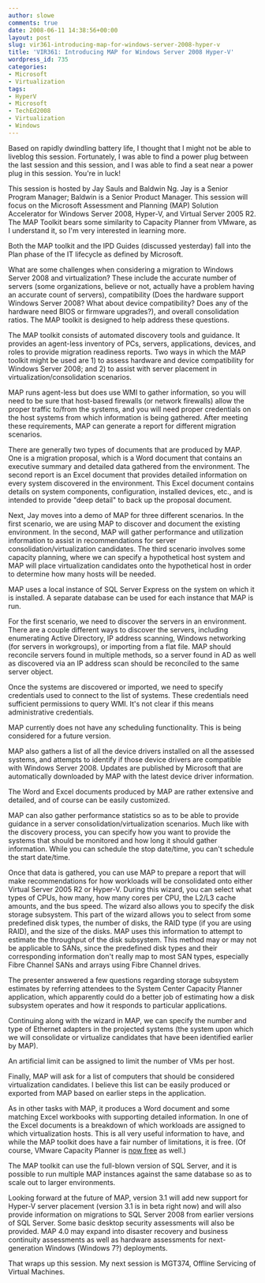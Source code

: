 ```yaml
---
author: slowe
comments: true
date: 2008-06-11 14:38:56+00:00
layout: post
slug: vir361-introducing-map-for-windows-server-2008-hyper-v
title: 'VIR361: Introducing MAP for Windows Server 2008 Hyper-V'
wordpress_id: 735
categories:
- Microsoft
- Virtualization
tags:
- HyperV
- Microsoft
- TechEd2008
- Virtualization
- Windows
---
```


Based on rapidly dwindling battery life, I thought that I might not be able to liveblog this session. Fortunately, I was able to find a power plug between the last session and this session, and I was able to find a seat near a power plug in this session. You're in luck!

This session is hosted by Jay Sauls and Baldwin Ng. Jay is a Senior Program Manager; Baldwin is a Senior Product Manager. This session will focus on the Microsoft Assessment and Planning (MAP) Solution Accelerator for Windows Server 2008, Hyper-V, and Virtual Server 2005 R2. The MAP Toolkit bears some similarity to Capacity Planner from VMware, as I understand it, so I'm very interested in learning more.

Both the MAP toolkit and the IPD Guides (discussed yesterday) fall into the Plan phase of the IT lifecycle as defined by Microsoft.

What are some challenges when considering a migration to Windows Server 2008 and virtualization? These include the accurate number of servers (some organizations, believe or not, actually have a problem having an accurate count of servers), compatibility (Does the hardware support Windows Server 2008? What about device compatibility? Does any of the hardware need BIOS or firmware upgrades?), and overall consolidation ratios. The MAP toolkit is designed to help address these questions.

The MAP toolkit consists of automated discovery tools and guidance. It provides an agent-less inventory of PCs, servers, applications, devices, and roles to provide migration readiness reports. Two ways in which the MAP toolkit might be used are 1) to assess hardware and device compatibility for Windows Server 2008; and 2) to assist with server placement in virtualization/consolidation scenarios.

MAP runs agent-less but does use WMI to gather information, so you will need to be sure that host-based firewalls (or network firewalls) allow the proper traffic to/from the systems, and you will need proper credentials on the host systems from which information is being gathered. After meeting these requirements, MAP can generate a report for different migration scenarios.

There are generally two types of documents that are produced by MAP. One is a migration proposal, which is a Word document that contains an executive summary and detailed data gathered from the environment. The second report is an Excel document that provides detailed information on every system discovered in the environment. This Excel document contains details on system components, configuration, installed devices, etc., and is intended to provide "deep detail" to back up the proposal document.

Next, Jay moves into a demo of MAP for three different scenarios. In the first scenario, we are using MAP to discover and document the existing environment. In the second, MAP will gather performance and utilization information to assist in recommendations for server consolidation/virtualization candidates. The third scenario involves some capacity planning, where we can specify a hypothetical host system and MAP will place virtualization candidates onto the hypothetical host in order to determine how many hosts will be needed.

MAP uses a local instance of SQL Server Express on the system on which it is installed. A separate database can be used for each instance that MAP is run.

For the first scenario, we need to discover the servers in an environment. There are a couple different ways to discover the servers, including enumerating Active Directory, IP address scanning, Windows networking (for servers in workgroups), or importing from a flat file. MAP should reconcile servers found in multiple methods, so a server found in AD as well as discovered via an IP address scan should be reconciled to the same server object.

Once the systems are discovered or imported, we need to specify credentials used to connect to the list of systems. These credentials need sufficient permissions to query WMI. It's not clear if this means administrative credentials.

MAP currently does not have any scheduling functionality. This is being considered for a future version.

MAP also gathers a list of all the device drivers installed on all the assessed systems, and attempts to identify if those device drivers are compatible with Windows Server 2008. Updates are published by Microsoft that are automatically downloaded by MAP with the latest device driver information.

The Word and Excel documents produced by MAP are rather extensive and detailed, and of course can be easily customized.

MAP can also gather performance statistics so as to be able to provide guidance in a server consolidation/virtualization scenarios. Much like with the discovery process, you can specify how you want to provide the systems that should be monitored and how long it should gather information. While you can schedule the stop date/time, you can't schedule the start date/time.

Once that data is gathered, you can use MAP to prepare a report that will make recommendations for how workloads will be consolidated onto either Virtual Server 2005 R2 or Hyper-V. During this wizard, you can select what types of CPUs, how many, how many cores per CPU, the L2/L3 cache amounts, and the bus speed. The wizard also allows you to specify the disk storage subsystem. This part of the wizard allows you to select from some predefined disk types, the number of disks, the RAID type (if you are using RAID), and the size of the disks. MAP uses this information to attempt to estimate the throughput of the disk subsystem. This method may or may not be applicable to SANs, since the predefined disk types and their corresponding information don't really map to most SAN types, especially Fibre Channel SANs and arrays using Fibre Channel drives.

The presenter answered a few questions regarding storage subsystem estimates by referring attendees to the System Center Capacity Planner application, which apparently could do a better job of estimating how a disk subsystem operates and how it responds to particular applications.

Continuing along with the wizard in MAP, we can specify the number and type of Ethernet adapters in the projected systems (the system upon which we will consolidate or virtualize candidates that have been identified earlier by MAP).

An artificial limit can be assigned to limit the number of VMs per host.

Finally, MAP will ask for a list of computers that should be considered virtualization candidates. I believe this list can be easily produced or exported from MAP based on earlier steps in the application.

As in other tasks with MAP, it produces a Word document and some matching Excel workbooks with supporting detailed information. In one of the Excel documents is a breakdown of which workloads are assigned to which virtualization hosts. This is all very useful information to have, and while the MAP toolkit does have a fair number of limitations, it is free. (Of course, VMware Capacity Planner is [now free](http://www.virtualization.info/2008/06/vmware-to-offer-capacity-planner-for.html) as well.)

The MAP toolkit can use the full-blown version of SQL Server, and it is possible to run multiple MAP instances against the same database so as to scale out to larger environments.

Looking forward at the future of MAP, version 3.1 will add new support for Hyper-V server placement (version 3.1 is in beta right now) and will also provide information on migrations to SQL Server 2008 from earlier versions of SQL Server. Some basic desktop security assessments will also be provided. MAP 4.0 may expand into disaster recovery and business continuity assessments as well as hardware assessments for next-generation Windows (Windows 7?) deployments.

That wraps up this session. My next session is MGT374, Offline Servicing of Virtual Machines.
